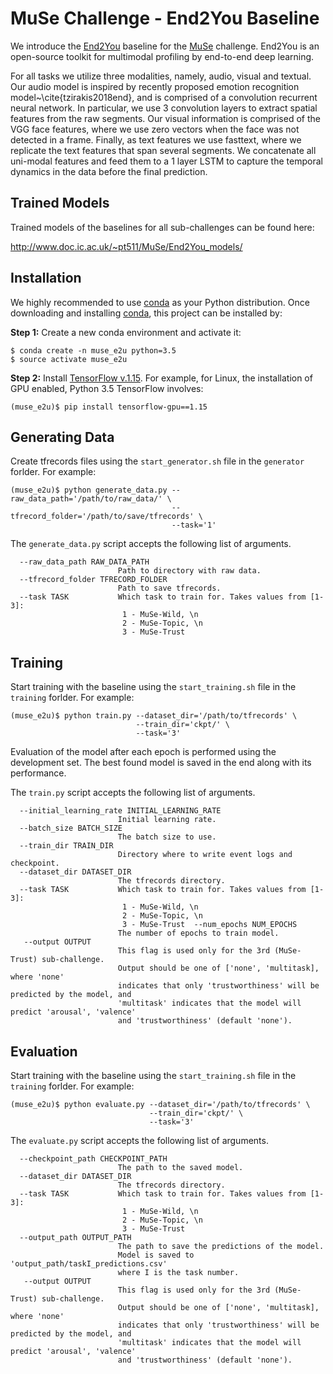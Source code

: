 # MuSe Challenge - End2You Baseline

We introduce the [End2You](https://github.com/end2you/end2you) baseline for the [MuSe](https://www.muse-challenge.org/) challenge. 
End2You is an open-source toolkit for multimodal profiling by end-to-end deep learning. 

For all tasks we utilize three modalities, namely, audio, visual and textual. Our audio model is inspired by recently proposed emotion recognition model~\cite{tzirakis2018end}, and is comprised of a convolution recurrent neural network. In particular, we use 3 convolution layers to extract spatial features from the raw segments. Our visual information is comprised of the VGG face features, where we use zero vectors when the face was not detected in a frame. Finally, as text features we use fasttext, where we replicate the text features that span several segments. 
We concatenate all uni-modal features and feed them to a 1 layer LSTM to capture the temporal dynamics in the data before the final prediction. 


## Trained Models
Trained models of the baselines for all sub-challenges can be found here:

http://www.doc.ic.ac.uk/~pt511/MuSe/End2You_models/

## Installation
We highly recommended to use [conda](http://conda.pydata.org/miniconda.html) as your Python distribution.
Once downloading and installing [conda](http://conda.pydata.org/miniconda.html), this project can be installed by:

**Step 1:** Create a new conda environment and activate it:
```console
$ conda create -n muse_e2u python=3.5
$ source activate muse_e2u
```

**Step 2:** Install [TensorFlow v.1.15](https://www.tensorflow.org/). 
For example, for Linux, the installation of GPU enabled, Python 3.5 TensorFlow involves:
```console
(muse_e2u)$ pip install tensorflow-gpu==1.15
```

## Generating Data
Create tfrecords files using the `start_generator.sh` file in the `generator` forlder. For example:
```console
(muse_e2u)$ python generate_data.py --raw_data_path='/path/to/raw_data/' \
                                    --tfrecord_folder='/path/to/save/tfrecords' \
                                    --task='1'
```

The `generate_data.py` script accepts the following list of arguments.

```
  --raw_data_path RAW_DATA_PATH
                        Path to directory with raw data.
  --tfrecord_folder TFRECORD_FOLDER
                        Path to save tfrecords.
  --task TASK           Which task to train for. Takes values from [1-3]: 
                         1 - MuSe-Wild, \n
                         2 - MuSe-Topic, \n
                         3 - MuSe-Trust
```

## Training
Start training with the baseline using the `start_training.sh` file in the `training` forlder. For example:
```console
(muse_e2u)$ python train.py --dataset_dir='/path/to/tfrecords' \
                            --train_dir='ckpt/' \
                            --task='3' 
```
Evaluation of the model after each epoch is performed using the development set. The best found model is saved in the end along with its performance.

The `train.py` script accepts the following list of arguments.

```
  --initial_learning_rate INITIAL_LEARNING_RATE
                        Initial learning rate.
  --batch_size BATCH_SIZE
                        The batch size to use.
  --train_dir TRAIN_DIR
                        Directory where to write event logs and checkpoint.
  --dataset_dir DATASET_DIR
                        The tfrecords directory.
  --task TASK           Which task to train for. Takes values from [1-3]: 
                         1 - MuSe-Wild, \n
                         2 - MuSe-Topic, \n
                         3 - MuSe-Trust  --num_epochs NUM_EPOCHS
                        The number of epochs to train model.
   --output OUTPUT
                        This flag is used only for the 3rd (MuSe-Trust) sub-challenge.
                        Output should be one of ['none', 'multitask], where 'none'
                        indicates that only 'trustworthiness' will be predicted by the model, and
                        'multitask' indicates that the model will predict 'arousal', 'valence'
                        and 'trustworthiness' (default 'none').
```

## Evaluation
Start training with the baseline using the `start_training.sh` file in the `training` forlder. For example:
```console
(muse_e2u)$ python evaluate.py --dataset_dir='/path/to/tfrecords' \
                               --train_dir='ckpt/' \
                               --task='3' 
```

The `evaluate.py` script accepts the following list of arguments.


```
  --checkpoint_path CHECKPOINT_PATH
                        The path to the saved model.
  --dataset_dir DATASET_DIR
                        The tfrecords directory.
  --task TASK           Which task to train for. Takes values from [1-3]: 
                         1 - MuSe-Wild, \n
                         2 - MuSe-Topic, \n
                         3 - MuSe-Trust
  --output_path OUTPUT_PATH
                        The path to save the predictions of the model.
                        Model is saved to 'output_path/taskI_predictions.csv'
                        where I is the task number.
   --output OUTPUT
                        This flag is used only for the 3rd (MuSe-Trust) sub-challenge.
                        Output should be one of ['none', 'multitask], where 'none'
                        indicates that only 'trustworthiness' will be predicted by the model, and
                        'multitask' indicates that the model will predict 'arousal', 'valence'
                        and 'trustworthiness' (default 'none').
```
